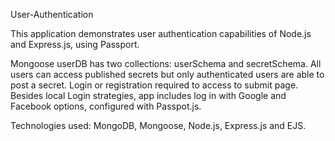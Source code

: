 User-Authentication

This application demonstrates user authentication capabilities of Node.js and Express.js, using Passport. 

Mongoose userDB has two collections: userSchema and secretSchema. All users can access published secrets but only 
authenticated users are able to post a secret. Login or registration required to access to submit page. Besides local
Login strategies, app includes log in with Google and Facebook options, configured with Passpot.js.

Technologies used: MongoDB, Mongoose, Node.js, Express.js and EJS.
